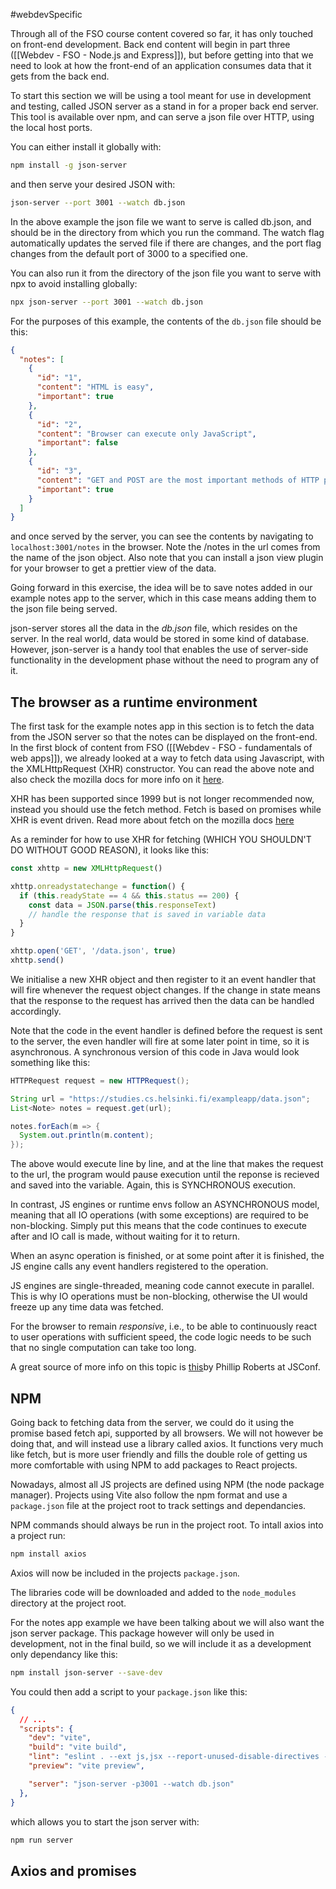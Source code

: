 #webdevSpecific 

Through all of the FSO course content covered so far, it has only touched on front-end development. Back end content will begin in part three ([[Webdev - FSO - Node.js and Express]]), but before getting into that we need to look at how the front-end of an application consumes data that it gets from the back end.

To start this section we will be using a tool meant for use in development and testing, called JSON server as a stand in for a proper back end server. This tool is available over npm, and can serve a json file over HTTP, using the local host ports. 

You can either install it globally with:
```bash
npm install -g json-server
```
and then serve your desired JSON with:
```bash
json-server --port 3001 --watch db.json
```
In the above example the json file we want to serve is called db.json, and should be in the directory from which you run the command. The watch flag automatically updates the served file if there are changes, and the port flag changes from the default port of 3000 to a specified one. 

You can also run it from the directory of the json file you want to serve with npx to avoid installing globally:
```bash
npx json-server --port 3001 --watch db.json
```

For the purposes of this example, the contents of the `db.json` file should be this:
```json
{
  "notes": [
    {
      "id": "1",
      "content": "HTML is easy",
      "important": true
    },
    {
      "id": "2",
      "content": "Browser can execute only JavaScript",
      "important": false
    },
    {
      "id": "3",
      "content": "GET and POST are the most important methods of HTTP protocol",
      "important": true
    }
  ]
}
```
and once served by the server, you can see the contents by navigating to `localhost:3001/notes` in the browser. Note the /notes in the url comes from the name of the json object. Also note that you can install a json view plugin for your browser to get a prettier view of the data.

Going forward in this exercise, the idea will be to save notes added in our example notes app to the server, which in this case means adding them to the json file being served. 

json-server stores all the data in the _db.json_ file, which resides on the server. In the real world, data would be stored in some kind of database. However, json-server is a handy tool that enables the use of server-side functionality in the development phase without the need to program any of it.

## The browser as a runtime environment
The first task for the example notes app in this section is to fetch the data from the JSON server so that the notes can be displayed on the front-end. In the first block of content from FSO ([[Webdev - FSO - fundamentals of web apps]]), we already looked at a way to fetch data using Javascript, with the XMLHttpRequest (XHR) constructor. You can read the above note and also check the mozilla docs for more info on it [here](https://developer.mozilla.org/en-US/docs/Web/API/XMLHttpRequest).

XHR has been supported since 1999 but is not longer recommended now, instead you should use the fetch method. Fetch is based on promises while XHR is event driven. Read more about fetch on the mozilla docs [here](https://developer.mozilla.org/en-US/docs/Web/API/Fetch_API)

As a reminder for how to use XHR for fetching (WHICH YOU SHOULDN'T DO WITHOUT GOOD REASON), it looks like this:
```js
const xhttp = new XMLHttpRequest()

xhttp.onreadystatechange = function() {
  if (this.readyState == 4 && this.status == 200) {
    const data = JSON.parse(this.responseText)
    // handle the response that is saved in variable data
  }
}

xhttp.open('GET', '/data.json', true)
xhttp.send()
```

We initialise a new XHR object and then register to it an event handler that will fire whenever the request object changes. If the change in state means that the response to the request has arrived then the data can be handled accordingly. 

Note that the code in the event handler is defined before the request is sent to the server, the even handler will fire at some later point in time, so it is asynchronous. A synchronous version of this code in Java would look something like this:
```java
HTTPRequest request = new HTTPRequest();

String url = "https://studies.cs.helsinki.fi/exampleapp/data.json";
List<Note> notes = request.get(url);

notes.forEach(m => {
  System.out.println(m.content);
});
```
The above would execute line by line, and at the line that makes the request to the url, the program would pause execution until the reponse is recieved and saved into the variable. Again, this is SYNCHRONOUS execution.

In contrast, JS engines or runtime envs follow an ASYNCHRONOUS model, meaning that all IO operations (with some exceptions) are required to be non-blocking. Simply put this means that the code continues to execute after and IO call is made, without waiting for it to return.

When an async operation is finished, or at some point after it is finished, the JS engine calls any event handlers registered to the operation.

JS engines are single-threaded, meaning code cannot execute in parallel. This is why IO operations must be non-blocking, otherwise the UI would freeze up any time data was fetched.

For the browser to remain _responsive_, i.e., to be able to continuously react to user operations with sufficient speed, the code logic needs to be such that no single computation can take too long.

A great source of more info on this topic is [this](https://www.youtube.com/watch?v=8aGhZQkoFbQ)by Phillip Roberts at JSConf.

## NPM
Going back to fetching data from the server, we could do it using the promise based fetch api, supported by all browsers. We will not however be doing that, and will instead use a library called axios. It functions very much like fetch, but is more user friendly and fills the double role of getting us more comfortable with using NPM to add packages to React projects. 

Nowadays, almost all JS projects are defined using NPM (the node package manager). Projects using Vite also follow the npm format and use a `package.json` file at the project root to track settings and dependancies. 

NPM commands should always be run in the project root. To intall axios into a project run:
```bash
npm install axios
```
Axios will now be included in the projects `package.json`. 

The libraries code will be downloaded and added to the `node_modules` directory at the project root. 

For the notes app example we have been talking about we will also want the json server package.  This package however will only be used in development, not in the final build, so we will include it as a development only dependancy like this:
```bash
npm install json-server --save-dev
```

You could then add a script to your `package.json` like this:
```json
{
  // ... 
  "scripts": {
    "dev": "vite",
    "build": "vite build",
    "lint": "eslint . --ext js,jsx --report-unused-disable-directives --max-warnings 0",
    "preview": "vite preview",

    "server": "json-server -p3001 --watch db.json"
  },
}
```
which allows you to start the json server with:
```bash
npm run server
```

## Axios and promises
